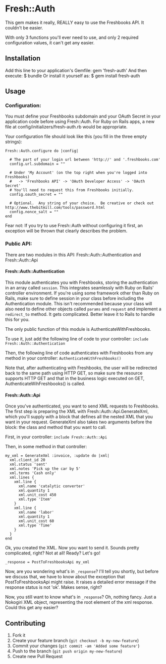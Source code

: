 # Fresh::Auth

This gem makes it really, REALLY easy to use the Freshbooks API.  It couldn't be easier.

With only 3 functions you'll ever need to use, and only 2 required configuration values, it can't get any easier.

## Installation

Add this line to your application's Gemfile:
    gem 'fresh-auth'
And then execute:
    $ bundle
Or install it yourself as:
    $ gem install fresh-auth

## Usage

### Configuration:

You must define your Freshbooks subdomain and your OAuth Secret in your application code before using Fresh::Auth.  For Ruby on Rails apps, a new file at config/initializers/fresh-auth.rb would be appropriate.

Your configuration file should look like this (you fill in the three empty strings):

    Fresh::Auth.configure do |config|

      # The part of your login url between 'http://' and '.freshbooks.com'
      config.url.subdomain = ""

      # Under 'My Account' (on the top right when you're logged into Freshbooks)
      #   -> 'Freshbooks API' -> 'OAuth Developer Access' -> 'OAuth Secret'
      # You'll need to request this from Freshbooks initially.
      config.oauth_secret = ""

      # Optional.  Any string of your choice.  Be creative or check out http://www.thebitmill.com/tools/password.html
      config.nonce_salt = ""
    end

Fear not: If you try to use Fresh::Auth without configuring it first, an exception will be thrown that clearly describes the problem.

### Public API:

There are two modules in this API: Fresh::Auth::Authentication and Fresh::Auth::Api

#### Fresh::Auth::Authentication

This module authenticates you with Freshbooks, storing the authentication in an array called `session`.  This integrates seamlessly with Ruby on Rails' controller environment.  If you're using some framework other than Ruby on Rails, make sure to define session in your class before including the Authentication module.  This isn't recommended because your class will also need to define other objects called `params` and `request` and implement a `redirect_to` method.  It gets complicated.  Better leave it to Rails to handle this for you.

The only public function of this module is AuthenticateWithFreshbooks.

To use it, just add the following line of code to your controller:
`
include Fresh::Auth::Authentication
`

Then, the following line of code authenticates with Freshbooks from any method in your controller:
`
AuthenticateWithFreshbooks()
`

Note that, after authenticating with Freshbooks, the user will be redirected back to the same path using HTTP GET, so make sure the resource supports HTTP GET and that in the business logic executed on GET, AuthenticateWihFreshbooks() is called.

#### Fresh::Auth::Api

Once you've authenticated, you want to send XML requests to Freshbooks.  The first step is preparing the XML with Fresh::Auth::Api.GenerateXml, which you'll supply with a block that defines all the nested XML that you want in your request.  GenerateXml also takes two arguments before the block: the class and method that you want to call.

First, in your controller:
`include Fresh::Auth::Api`

Then, in some method in that controller:

    my_xml = GenerateXml :invoice, :update do |xml|
      xml.client_id 20
      xml.status 'sent'
      xml.notes 'Pick up the car by 5'
      xml.terms 'Cash only'
      xml.lines {
        xml.line {
          xml.name 'catalytic converter'
          xml.quantity 1
          xml.unit_cost 450
          xml.type 'Item'
        }
        xml.line {
          xml.name 'labor'
          xml.quantity 1
          xml.unit_cost 60
          xml.type 'Time'
        }
      }
    end

Ok, you created the XML.  Now you want to send it.  Sounds pretty complicated, right?  Not at all! Ready?  Let's go!

`_response = PostToFreshbooksApi my_xml`

Now, are you wondering what's in `_response`?  I'll tell you shortly, but before we discuss that, we have to know about the exception that PostToFreshbooksApi might raise.  It raises a detailed error message if the response status is not 'ok'.  Makes sense, right?

Now, you still want to know what's in `_response`?  Oh, nothing fancy.  Just a Nokogiri XML object, representing the root element of the xml response.  Could this get any easier?

## Contributing

1. Fork it
2. Create your feature branch (`git checkout -b my-new-feature`)
3. Commit your changes (`git commit -am 'Added some feature'`)
4. Push to the branch (`git push origin my-new-feature`)
5. Create new Pull Request
